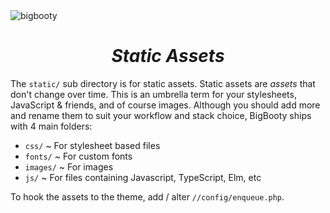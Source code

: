 <img src="http://pjhampton.com/bigbooty/banner.png" alt="bigbooty">

<center><h1><i>Static Assets</i></h1></center>

The `static/` sub directory is for static assets. Static assets are <i>assets</i> that don't change over time. This is an umbrella term for your stylesheets, JavaScript & friends, and of course images. Although you should add more and rename them to suit your workflow and stack choice, BigBooty ships with 4 main folders:

  - `css/` ~ For stylesheet based files
  - `fonts/` ~ For custom fonts
  - `images/` ~ For images
  - `js/` ~ For files containing Javascript, TypeScript, Elm, etc

To hook the assets to the theme, add / alter `//config/enqueue.php`.
